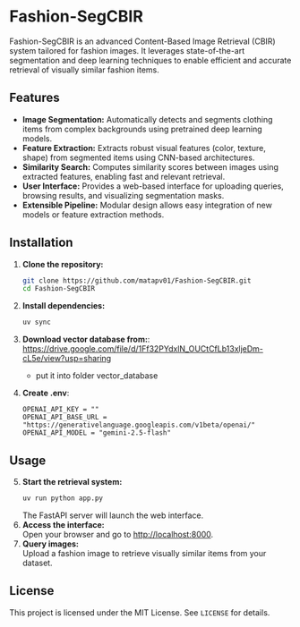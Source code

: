 # Fashion-SegCBIR

Fashion-SegCBIR is an advanced Content-Based Image Retrieval (CBIR) system tailored for fashion images. It leverages state-of-the-art segmentation and deep learning techniques to enable efficient and accurate retrieval of visually similar fashion items.

## Features

- **Image Segmentation:** Automatically detects and segments clothing items from complex backgrounds using pretrained deep learning models.
- **Feature Extraction:** Extracts robust visual features (color, texture, shape) from segmented items using CNN-based architectures.
- **Similarity Search:** Computes similarity scores between images using extracted features, enabling fast and relevant retrieval.
- **User Interface:** Provides a web-based interface for uploading queries, browsing results, and visualizing segmentation masks.
- **Extensible Pipeline:** Modular design allows easy integration of new models or feature extraction methods.

## Installation

1. **Clone the repository:**
    ```bash
    git clone https://github.com/matapv01/Fashion-SegCBIR.git
    cd Fashion-SegCBIR
    ```
2. **Install dependencies:**
    ```bash
    uv sync
    ```
3. **Download vector database from:**: https://drive.google.com/file/d/1Ff32PYdxlN_OUCtCfLb13xljeDm-cL5e/view?usp=sharing
   - put it into folder vector_database

4. **Create .env**:
   ```
   OPENAI_API_KEY = ""
   OPENAI_API_BASE_URL = "https://generativelanguage.googleapis.com/v1beta/openai/"
   OPENAI_API_MODEL = "gemini-2.5-flash"
   ```

## Usage

5. **Start the retrieval system:**  
    ```bash
    uv run python app.py
    ```
   The FastAPI server will launch the web interface.
6. **Access the interface:**  
   Open your browser and go to [http://localhost:8000](http://localhost:8000).
7. **Query images:**  
   Upload a fashion image to retrieve visually similar items from your dataset.


## License

This project is licensed under the MIT License. See `LICENSE` for details.
